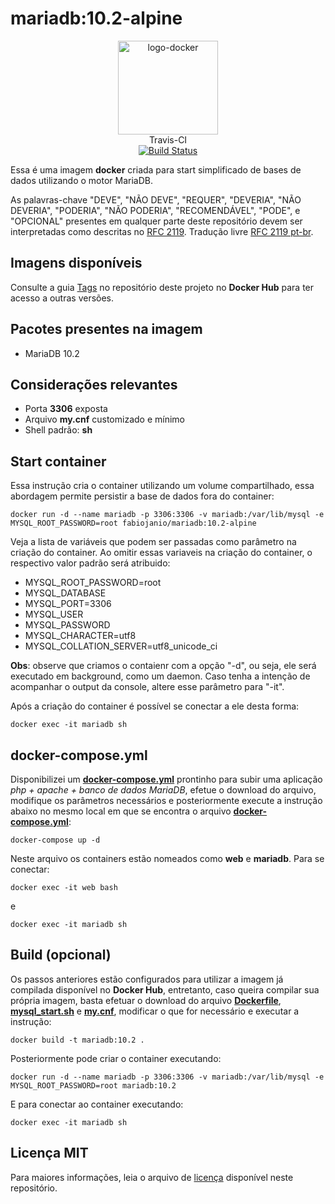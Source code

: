 # mariadb:10.2-alpine

<p align="center">
	<img alt="logo-docker" class="avatar rounded-2" height="150" src="https://avatars2.githubusercontent.com/u/35675959?s=400&u=b1f9ebca6fa8e5be55cb524e16f38b52f2f1dd58&v=4" width="160">
	<br>
	Travis-CI<br>
	<a href="https://travis-ci.org/docker-sources/mariadb">
		<img src="https://travis-ci.org/docker-sources/mariadb.svg?branch=master" alt="Build Status">
	</a>
</p>

Essa é uma imagem **docker** criada para start simplificado de bases de dados utilizando o motor MariaDB.

As palavras-chave "DEVE", "NÃO DEVE", "REQUER", "DEVERIA", "NÃO DEVERIA", "PODERIA", "NÃO PODERIA", "RECOMENDÁVEL", "PODE", e "OPCIONAL" presentes em qualquer parte deste repositório devem ser interpretadas como descritas no [RFC 2119](http://tools.ietf.org/html/rfc2119). Tradução livre [RFC 2119 pt-br](http://rfc.pt.webiwg.org/rfc2119).

## Imagens disponíveis

 Consulte a guia [Tags](https://hub.docker.com/r/fabiojanio/mariadb/tags/) no repositório deste projeto no **Docker Hub** para ter acesso a outras versões.

## Pacotes presentes na imagem

 - MariaDB 10.2

## Considerações relevantes

 - Porta **3306** exposta
 - Arquivo **my.cnf** customizado e mínimo
 - Shell padrão: **sh**

## Start container

Essa instrução cria o container utilizando um volume compartilhado, essa abordagem permite persistir a base de dados fora do container:

```
docker run -d --name mariadb -p 3306:3306 -v mariadb:/var/lib/mysql -e MYSQL_ROOT_PASSWORD=root fabiojanio/mariadb:10.2-alpine
```

Veja a lista de variáveis que podem ser passadas como parâmetro na criação do container. Ao omitir essas variaveis na criação do container, o respectivo valor padrão será atribuido:

 - MYSQL_ROOT_PASSWORD=root
 - MYSQL_DATABASE
 - MYSQL_PORT=3306
 - MYSQL_USER
 - MYSQL_PASSWORD
 - MYSQL_CHARACTER=utf8
 - MYSQL_COLLATION_SERVER=utf8_unicode_ci

**Obs**: observe que criamos o contaienr com a opção "-d", ou seja, ele será executado em background, como um daemon. Caso tenha a intenção de acompanhar o output da console, altere esse parâmetro para "-it".

Após a criação do container é possível se conectar a ele desta forma:

```
docker exec -it mariadb sh
```

## docker-compose.yml

Disponibilizei um [**docker-compose.yml**](docker-compose.yml) prontinho para subir uma aplicação *php + apache + banco de dados MariaDB*, efetue o download do arquivo, modifique os parâmetros necessários e posteriormente execute a instrução abaixo no mesmo local em que se encontra o arquivo [**docker-compose.yml**](docker-compose.yml):

```
docker-compose up -d
```

Neste arquivo os containers estão nomeados como **web** e **mariadb**. Para se conectar:

```
docker exec -it web bash
```
e

```
docker exec -it mariadb sh
```

## Build (opcional)

Os passos anteriores estão configurados para utilizar a imagem já compilada disponível no **Docker Hub**, entretanto, caso queira compilar sua própria imagem, basta efetuar o download do arquivo [**Dockerfile**](Dockerfile), [**mysql_start.sh**](mysql_start.sh) e [**my.cnf**](my.cnf), modificar o que for necessário e executar a instrução:

```
docker build -t mariadb:10.2 .
```

Posteriormente pode criar o container executando:

```
docker run -d --name mariadb -p 3306:3306 -v mariadb:/var/lib/mysql -e MYSQL_ROOT_PASSWORD=root mariadb:10.2
```

E para conectar ao container executando:

```
docker exec -it mariadb sh
```

## Licença MIT

Para maiores informações, leia o arquivo de [licença](LICENSE) disponível neste repositório.